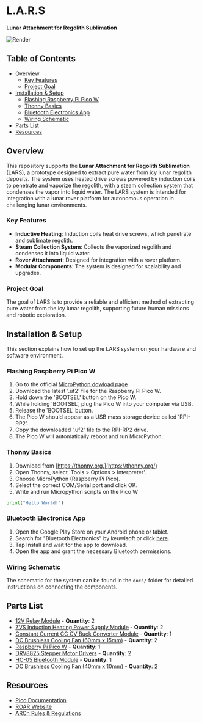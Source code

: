 # L.A.R.S  
**Lunar Attachment for Regolith Sublimation**

![Render](Render.png)

## Table of Contents
- [Overview](#overview)
  - [Key Features](#key-features)
  - [Project Goal](#project-goal)
- [Installation & Setup](#installation--setup)
  - [Flashing Raspberry Pi Pico W](#flashing-raspberry-pi-pico-w)
  - [Thonny Basics](#thonny-basics)
  - [Bluetooth Electronics App](#bluetooth-electronics)
  - [Wiring Schematic](#wiring-schematic)
- [Parts List](#parts-list)
- [Resources](#resources)

## Overview
This repository supports the **Lunar Attachment for Regolith Sublimation** (LARS), a prototype designed to extract pure water from icy lunar regolith deposits. The system uses heated drive screws powered by induction coils to penetrate and vaporize the regolith, with a steam collection system that condenses the vapor into liquid water. The LARS system is intended for integration with a lunar rover platform for autonomous operation in challenging lunar environments.

### Key Features
- **Inductive Heating**: Induction coils heat drive screws, which penetrate and sublimate regolith.
- **Steam Collection System**: Collects the vaporized regolith and condenses it into liquid water.
- **Rover Attachment**: Designed for integration with a rover platform.
- **Modular Components**: The system is designed for scalability and upgrades.

### Project Goal
The goal of LARS is to provide a reliable and efficient method of extracting pure water from the icy lunar regolith, supporting future human missions and robotic exploration.

## Installation & Setup
This section explains how to set up the LARS system on your hardware and software environment.

### Flashing Raspberry Pi Pico W
1. Go to the official [MicroPython dowload page](https://micropython.org/download/RPI_PICO/)
2. Download the latest '.uf2' file for the Raspberry Pi Pico W.
3. Hold down the 'BOOTSEL' button on the Pico W.
4. While holding 'BOOTSEL', plug the Pico W into your computer via USB.
5. Release the 'BOOTSEL' button.
6. The Pico W should appear as a USB mass storage device called 'RPI-RP2'.
7. Copy the downloaded '.uf2' file to the RPI-RP2 drive.
8. The Pico W will automatically reboot and run MicroPython.

### Thonny Basics
1. Download from [https://thonny.org.](https://thonny.org/)
2. Open Thonny, select 'Tools > Options > Interpreter'.
3. Choose MicroPython (Raspberry Pi Pico).
4. Select the correct COM/Serial port and click OK.
5. Write and run Micropython scripts on the Pico W
```python
print("Hello World!")
```

### Bluetooth Electronics App
1. Open the Google Play Store on your Android phone or tablet.
2. Search for "Bluetooth Electronics" by keuwlsoft or click [here](https://play.google.com/store/apps/details?id=com.keuwl.arduinobluetooth&hl=en_AU&pli=1).
3. Tap Install and wait for the app to download.
4. Open the app and grant the necessary Bluetooth permissions.

### Wiring Schematic
The schematic for the system can be found in the `docs/` folder for detailed instructions on connecting the components.

## Parts List
- [12V Relay Module](https://www.amazon.com/dp/B01D5H6XUE) - **Quantity**: 2  
- [ZVS Induction Heating Power Supply Module](https://www.amazon.com/dp/B08DJ9NT74) - **Quantity**: 2  
- [Constant Current CC CV Buck Converter Module](https://www.amazon.com/dp/B07ZL7N2QY) - **Quantity**: 1  
- [DC Brushless Cooling Fan (60mm x 15mm)](https://www.amazon.com/dp/B08BBNDDJ3) - **Quantity**: 2  
- [Raspberry Pi Pico W](https://www.raspberrypi.org/products/pico-w/) - **Quantity**: 1  
- [DRV8825 Stepper Motor Drivers](https://www.amazon.com/dp/B07ZVKP9P9) - **Quantity**: 2  
- [HC-05 Bluetooth Module](https://www.amazon.com/dp/B07Z2C8V9L) - **Quantity**: 1  
- [DC Brushless Cooling Fan (40mm x 10mm)](https://www.amazon.com/dp/B08BBNDDJ3) - **Quantity**: 2  


## Resources
- [Pico Documentation](https://www.raspberrypi.org/documentation/pico/)
- [ROAR Website](https://www.example-roar.com)
- [ARCh Rules & Regulations](https://www.example-arch-rules.com)
